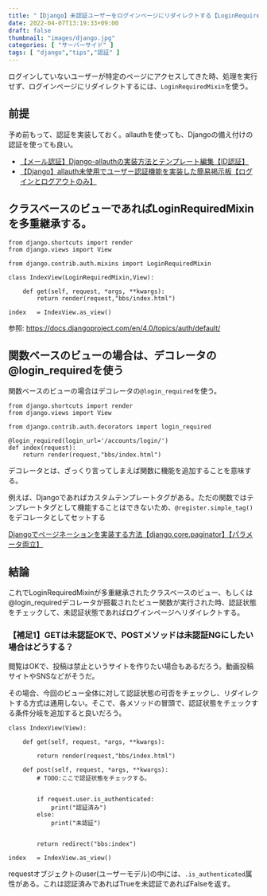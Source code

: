 ```yaml
---
title: "【Django】未認証ユーザーをログインページにリダイレクトする【LoginRequiredMixinもしくは@login_required】"
date: 2022-04-07T13:19:33+09:00
draft: false
thumbnail: "images/django.jpg"
categories: [ "サーバーサイド" ]
tags: [ "django","tips","認証" ]
---
```


ログインしていないユーザーが特定のページにアクセスしてきた時、処理を実行せず、ログインページにリダイレクトするには、`LoginRequiredMixin`を使う。

## 前提

予め前もって、認証を実装しておく。allauthを使っても、Djangoの備え付けの認証を使っても良い。

- [【メール認証】Django-allauthの実装方法とテンプレート編集【ID認証】](/post/startup-django-allauth/)
- [【Django】allauth未使用でユーザー認証機能を実装した簡易掲示板【ログインとログアウトのみ】](/post/django-auth-not-allauth/)

## クラスベースのビューであればLoginRequiredMixinを多重継承する。


    from django.shortcuts import render
    from django.views import View
    
    from django.contrib.auth.mixins import LoginRequiredMixin
    
    class IndexView(LoginRequiredMixin,View):
    
        def get(self, request, *args, **kwargs):
            return render(request,"bbs/index.html")
    
    index   = IndexView.as_view()

参照: https://docs.djangoproject.com/en/4.0/topics/auth/default/

## 関数ベースのビューの場合は、デコレータの@login_requiredを使う

関数ベースのビューの場合はデコレータの`@login_required`を使う。

    from django.shortcuts import render
    from django.views import View
    
    from django.contrib.auth.decorators import login_required

    @login_required(login_url='/accounts/login/')    
    def index(request):
        return render(request,"bbs/index.html")


デコレータとは、ざっくり言ってしまえば関数に機能を追加することを意味する。

例えば、Djangoであればカスタムテンプレートタグがある。ただの関数ではテンプレートタグとして機能することはできないため、`@register.simple_tag()`をデコレータとしてセットする

[Djangoでページネーションを実装する方法【django.core.paginator】【パラメータ両立】](/post/django-paginator/)


## 結論

これでLoginRequiredMixinが多重継承されたクラスベースのビュー、もしくは@login_requiredデコレータが搭載されたビュー関数が実行された時、認証状態をチェックして、未認証状態であればログインページへリダイレクトする。

### 【補足1】GETは未認証OKで、POSTメソッドは未認証NGにしたい場合はどうする？

閲覧はOKで、投稿は禁止というサイトを作りたい場合もあるだろう。動画投稿サイトやSNSなどがそうだ。

その場合、今回のビュー全体に対して認証状態の可否をチェックし、リダイレクトする方式は通用しない。そこで、各メソッドの冒頭で、認証状態をチェックする条件分岐を追加すると良いだろう。

    class IndexView(View):
    
        def get(self, request, *args, **kwargs):

            return render(request,"bbs/index.html")

        def post(self, request, *args, **kwargs):
            # TODO:ここで認証状態をチェックする。


            if request.user.is_authenticated:
                print("認証済み")
            else:
                print("未認証")


            return redirect("bbs:index")
    
    index   = IndexView.as_view()

requestオブジェクトのuser(ユーザーモデル)の中には、`.is_authenticated`属性がある。これは認証済みであればTrueを未認証であればFalseを返す。

